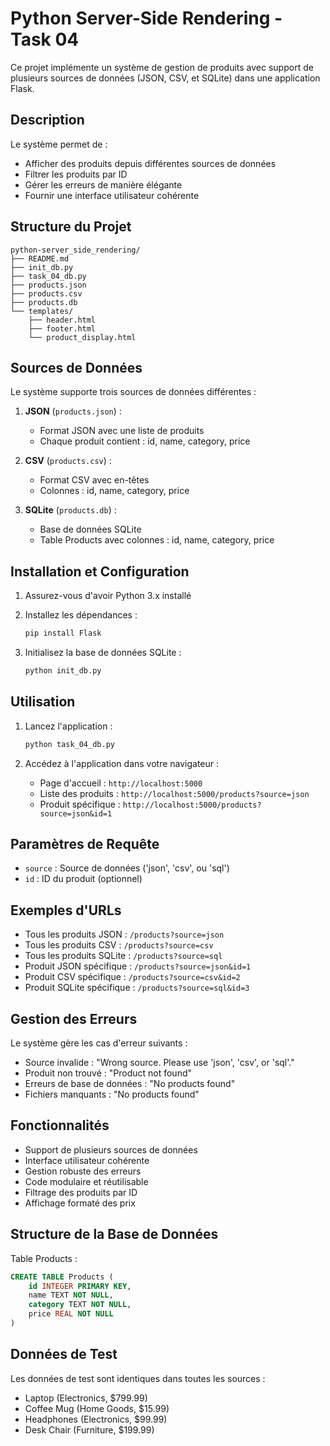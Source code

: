 # Python Server-Side Rendering - Task 04

Ce projet implémente un système de gestion de produits avec support de plusieurs sources de données (JSON, CSV, et SQLite) dans une application Flask.

## Description

Le système permet de :
- Afficher des produits depuis différentes sources de données
- Filtrer les produits par ID
- Gérer les erreurs de manière élégante
- Fournir une interface utilisateur cohérente

## Structure du Projet

```
python-server_side_rendering/
├── README.md
├── init_db.py
├── task_04_db.py
├── products.json
├── products.csv
├── products.db
└── templates/
    ├── header.html
    ├── footer.html
    └── product_display.html
```

## Sources de Données

Le système supporte trois sources de données différentes :

1. **JSON** (`products.json`) :
   - Format JSON avec une liste de produits
   - Chaque produit contient : id, name, category, price

2. **CSV** (`products.csv`) :
   - Format CSV avec en-têtes
   - Colonnes : id, name, category, price

3. **SQLite** (`products.db`) :
   - Base de données SQLite
   - Table Products avec colonnes : id, name, category, price

## Installation et Configuration

1. Assurez-vous d'avoir Python 3.x installé
2. Installez les dépendances :
   ```bash
   pip install Flask
   ```

3. Initialisez la base de données SQLite :
   ```bash
   python init_db.py
   ```

## Utilisation

1. Lancez l'application :
   ```bash
   python task_04_db.py
   ```

2. Accédez à l'application dans votre navigateur :
   - Page d'accueil : `http://localhost:5000`
   - Liste des produits : `http://localhost:5000/products?source=json`
   - Produit spécifique : `http://localhost:5000/products?source=json&id=1`

## Paramètres de Requête

- `source` : Source de données ('json', 'csv', ou 'sql')
- `id` : ID du produit (optionnel)

## Exemples d'URLs

- Tous les produits JSON : `/products?source=json`
- Tous les produits CSV : `/products?source=csv`
- Tous les produits SQLite : `/products?source=sql`
- Produit JSON spécifique : `/products?source=json&id=1`
- Produit CSV spécifique : `/products?source=csv&id=2`
- Produit SQLite spécifique : `/products?source=sql&id=3`

## Gestion des Erreurs

Le système gère les cas d'erreur suivants :
- Source invalide : "Wrong source. Please use 'json', 'csv', or 'sql'."
- Produit non trouvé : "Product not found"
- Erreurs de base de données : "No products found"
- Fichiers manquants : "No products found"

## Fonctionnalités

- Support de plusieurs sources de données
- Interface utilisateur cohérente
- Gestion robuste des erreurs
- Code modulaire et réutilisable
- Filtrage des produits par ID
- Affichage formaté des prix

## Structure de la Base de Données

Table Products :
```sql
CREATE TABLE Products (
    id INTEGER PRIMARY KEY,
    name TEXT NOT NULL,
    category TEXT NOT NULL,
    price REAL NOT NULL
)
```

## Données de Test

Les données de test sont identiques dans toutes les sources :
- Laptop (Electronics, $799.99)
- Coffee Mug (Home Goods, $15.99)
- Headphones (Electronics, $99.99)
- Desk Chair (Furniture, $199.99) 